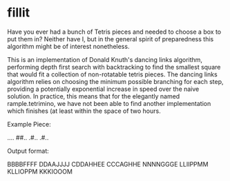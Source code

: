 # fillit
Have you ever had a bunch of Tetris pieces and needed to choose a box to put them in? Neither have I, but in the general spirit of preparedness this algorithm might be of interest nonetheless.

This is an implementation of Donald Knuth's dancing links algorithm, performing depth first search with backtracking to find the smallest square that would fit a collection of non-rotatable tetris pieces. The dancing links algorithm relies on choosing the minimum possible branching for each step, providing a potentially exponential increase in speed over the naive solution. In practice, this means that for the elegantly named rample.tetrimino, we have not been able to find another implementation which finishes (at least within the space of two hours.

Example Piece:

....
##..
.#..
.#..

Output format:

BBBBFFFF
DDAAJJJJ
CDDAHHEE
CCCAGHHE
NNNNGGGE
LLIIPPMM
KLLIOPPM
KKKIOOOM
